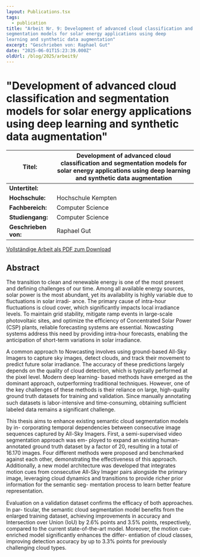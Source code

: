 ```yaml
---
layout: Publications.tsx
tags:
  - publication
title: "Arbeit Nr. 9: Development of advanced cloud classification and
segmentation models for solar energy applications using deep
learning and synthetic data augmentation"
excerpt: "Geschrieben von: Raphael Gut"
date: "2025-06-01T15:23:39.000Z"
oldUrl: /blog/2025/arbeit9/
---
```


# "Development of advanced cloud classification and segmentation models for solar energy applications using deep learning and synthetic data augmentation"

<table class="table table-striped">
<thead>
<tr>
<th><strong>Titel:</strong></th>
<th>Development of advanced cloud classification and
segmentation models for solar energy applications using deep
learning and synthetic data augmentation</th>
</tr>
</thead>
<tbody>
<tr>
<td><strong>Untertitel:</strong></td>
<td></td>
</tr>
<tr>
<td><strong>Hochschule:</strong></td>
<td>Hochschule Kempten</td>
</tr>
<tr>
<td><strong>Fachbereich:</strong></td>
<td>Computer Science</td>
</tr>
<tr>
<td><strong>Studiengang:</strong></td>
<td>Computer Science</td>
</tr>
<tr>
<td><strong>Geschrieben von:</strong></td>
<td>Raphael Gut</td>
</tr>
</tbody>
</table>

[Vollständige Arbeit als PDF zum Download](/arbeiten/arbeit-9-clouds.pdf)

## Abstract

The transition to clean and renewable energy is one of the most present and defining
challenges of our time. Among all available energy sources, solar power is the most
abundant, yet its availability is highly variable due to fluctuations in solar irradi-
ance. The primary cause of intra-hour fluctuations is cloud cover, which significantly
impacts local irradiance levels. To maintain grid stability, mitigate ramp events in
large-scale photovoltaic sites, and optimize the eﬀiciency of Concentrated Solar Power
(CSP) plants, reliable forecasting systems are essential. Nowcasting systems address
this need by providing intra-hour forecasts, enabling the anticipation of short-term
variations in solar irradiance.

A common approach to Nowcasting involves using ground-based All-Sky Imagers to
capture sky images, detect clouds, and track their movement to predict future solar
irradiance. The accuracy of these predictions largely depends on the quality of cloud
detection, which is typically performed at the pixel level. Modern deep learning-
based methods have emerged as the dominant approach, outperforming traditional
techniques. However, one of the key challenges of these methods is their reliance on
large, high-quality ground truth datasets for training and validation. Since manually
annotating such datasets is labor-intensive and time-consuming, obtaining suﬀicient
labeled data remains a significant challenge.

This thesis aims to enhance existing semantic cloud segmentation models by in-
corporating temporal dependencies between consecutive image sequences captured
by All-Sky Imagers. First, a semi-supervised video segmentation approach was em-
ployed to expand an existing human-annotated ground truth dataset by a factor of
20, resulting in a total of 16.170 images. Four different methods were proposed and
benchmarked against each other, demonstrating the effectiveness of this approach.
Additionally, a new model architecture was developed that integrates motion cues
from consecutive All-Sky Imager pairs alongside the primary image, leveraging cloud
dynamics and transitions to provide richer prior information for the semantic seg-
mentation process to learn better feature representation.

Evaluation on a validation dataset confirms the eﬀicacy of both approaches. In par-
ticular, the semantic cloud segmentation model benefits from the enlarged training
dataset, achieving improvements in accuracy and Intersection over Union (IoU) by
2.6% points and 3.5% points, respectively, compared to the current state-of-the-art
model. Moreover, the motion cue-enriched model significantly enhances the differ-
entiation of cloud classes, improving detection accuracy by up to 3.3% points for
previously challenging cloud types.

